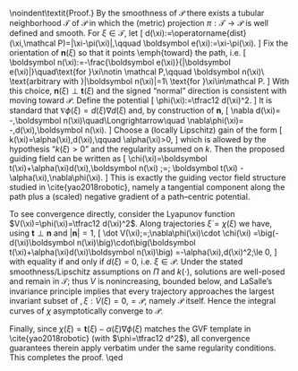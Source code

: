 \noindent\textit{Proof.}
By the smoothness of $\mathcal P$ there exists a tubular neighborhood $\mathcal T$ of $\mathcal P$ in which the (metric) projection $\pi:\mathcal T\to \mathcal P$ is well defined and smooth. For $\xi\in\mathcal T$, let
[
d(\xi):=\operatorname{dist}(\xi,\mathcal P)=|\xi-\pi(\xi)|,\qquad
\boldsymbol e(\xi):=\xi-\pi(\xi).
]
Fix the orientation of $\boldsymbol n(\xi)$ so that it points \emph{toward} the path, i.e.
[
\boldsymbol n(\xi):=-\frac{\boldsymbol e(\xi)}{|\boldsymbol e(\xi)|}\quad\text{for }\xi\notin \mathcal P,\qquad
\boldsymbol n(\xi)\ \text{arbitrary with }|\boldsymbol n(\xi)|=1\ \text{for }\xi\in\mathcal P.
]
With this choice, $\boldsymbol n(\xi)\perp \boldsymbol t(\xi)$ and the signed “normal” direction is consistent with moving toward $\mathcal P$. Define the potential
[
\phi(\xi):=\tfrac12 d(\xi)^2.
]
It is standard that $\nabla \phi(\xi)=d(\xi)\nabla d(\xi)$ and, by construction of $\boldsymbol n$,
[
\nabla d(\xi)= -,\boldsymbol n(\xi)\quad\Longrightarrow\quad \nabla\phi(\xi)= -,d(\xi),\boldsymbol n(\xi).
]
Choose a (locally Lipschitz) gain of the form
[
k(\xi)=\alpha(\xi),d(\xi),\qquad \alpha(\xi)>0,
]
which is allowed by the hypothesis “$k(\xi)>0$” and the regularity assumed on $k$. Then the proposed guiding field can be written as
[
\chi(\xi)=\boldsymbol t(\xi)+\alpha(\xi)d(\xi),\boldsymbol n(\xi)
;=; \boldsymbol t(\xi) - \alpha(\xi),\nabla\phi(\xi).
]
This is exactly the guiding vector field structure studied in \cite{yao2018robotic}, namely a tangential component along the path plus a (scaled) negative gradient of a path–centric potential.

To see convergence directly, consider the Lyapunov function $V(\xi)=\phi(\xi)=\tfrac12 d(\xi)^2$. Along trajectories $\dot \xi=\chi(\xi)$ we have, using $\boldsymbol t\perp \boldsymbol n$ and $|\boldsymbol n|=1$,
[
\dot V(\xi);=;\nabla\phi(\xi)\cdot \chi(\xi)
=\big(-d(\xi)\boldsymbol n(\xi)\big)\cdot\big(\boldsymbol t(\xi)+\alpha(\xi)d(\xi)\boldsymbol n(\xi)\big)
=-\alpha(\xi),d(\xi)^2;\le 0,
]
with equality if and only if $d(\xi)=0$, i.e. $\xi\in\mathcal P$. Under the stated smoothness/Lipschitz assumptions on $\Pi$ and $k(\cdot)$, solutions are well-posed and remain in $\mathcal T$; thus $V$ is nonincreasing, bounded below, and LaSalle’s invariance principle implies that every trajectory approaches the largest invariant subset of ${,\xi:\dot V(\xi)=0,}=\mathcal P$, namely $\mathcal P$ itself. Hence the integral curves of $\chi$ asymptotically converge to $\mathcal P$.

Finally, since $\chi(\xi)=\boldsymbol t(\xi)-\alpha(\xi)\nabla\phi(\xi)$ matches the GVF template in \cite{yao2018robotic} (with $\phi=\tfrac12 d^2$), all convergence guarantees therein apply verbatim under the same regularity conditions. This completes the proof. \qed
